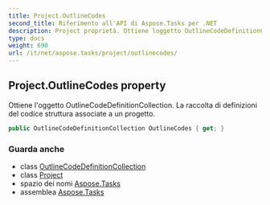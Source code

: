 ```yaml
---
title: Project.OutlineCodes
second_title: Riferimento all'API di Aspose.Tasks per .NET
description: Project proprietà. Ottiene loggetto OutlineCodeDefinitionCollection. La raccolta di definizioni del codice struttura associate a un progetto.
type: docs
weight: 690
url: /it/net/aspose.tasks/project/outlinecodes/
---
```

## Project.OutlineCodes property

Ottiene l'oggetto OutlineCodeDefinitionCollection. La raccolta di definizioni del codice struttura associate a un progetto.

```csharp
public OutlineCodeDefinitionCollection OutlineCodes { get; }
```

### Guarda anche

* class [OutlineCodeDefinitionCollection](../../outlinecodedefinitioncollection/)
* class [Project](../)
* spazio dei nomi [Aspose.Tasks](../../project/)
* assemblea [Aspose.Tasks](../../../)


